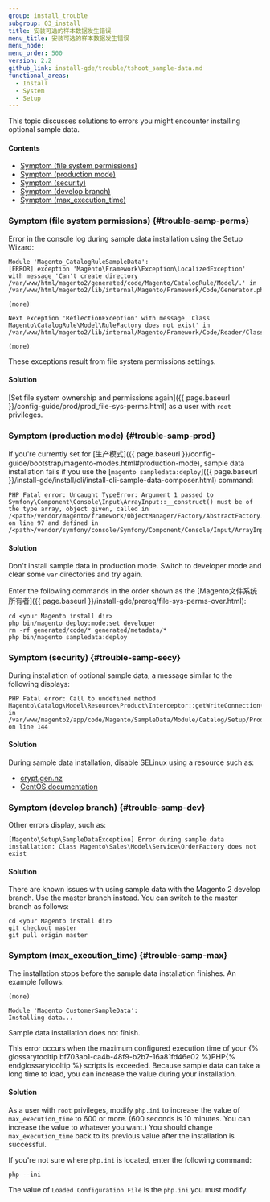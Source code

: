 ```yaml
---
group: install_trouble
subgroup: 03_install
title: 安装可选的样本数据发生错误
menu_title: 安装可选的样本数据发生错误
menu_node:
menu_order: 500
version: 2.2
github_link: install-gde/trouble/tshoot_sample-data.md
functional_areas:
  - Install
  - System
  - Setup
---
```


This topic discusses solutions to errors you might encounter installing optional sample data.

#### Contents
*	[Symptom (file system permissions)](#trouble-samp-perms)
*	[Symptom (production mode)](#trouble-samp-prod)
*	[Symptom (security)](#trouble-samp-secy)
*	[Symptom (develop branch)](#trouble-samp-dev)
*	[Symptom (max_execution_time)](#trouble-samp-max)

### Symptom (file system permissions) {#trouble-samp-perms}
Error in the console log during sample data installation using the Setup Wizard:

	Module 'Magento_CatalogRuleSampleData':
	[ERROR] exception 'Magento\Framework\Exception\LocalizedException' with message 'Can't create directory /var/www/html/magento2/generated/code/Magento/CatalogRule/Model/.' in /var/www/html/magento2/lib/internal/Magento/Framework/Code/Generator.php:103

	(more)

	Next exception 'ReflectionException' with message 'Class Magento\CatalogRule\Model\RuleFactory does not exist' in /var/www/html/magento2/lib/internal/Magento/Framework/Code/Reader/ClassReader.php:29

	(more)

These exceptions result from file system permissions settings.

#### Solution
[Set file system ownership and permissions again]({{ page.baseurl }}/config-guide/prod/prod_file-sys-perms.html) as a user with `root` privileges.

### Symptom (production mode) {#trouble-samp-prod}
If you're currently set for [生产模式]({{ page.baseurl }}/config-guide/bootstrap/magento-modes.html#production-mode), sample data installation fails if you use the [`magento sampledata:deploy`]({{ page.baseurl }}/install-gde/install/cli/install-cli-sample-data-composer.html) command:

	PHP Fatal error: Uncaught TypeError: Argument 1 passed to Symfony\Component\Console\Input\ArrayInput::__construct() must be of the type array, object given, called in /<path>/vendor/magento/framework/ObjectManager/Factory/AbstractFactory.php on line 97 and defined in /<path>/vendor/symfony/console/Symfony/Component/Console/Input/ArrayInput.php:37

#### Solution
Don't install sample data in production mode. Switch to developer mode and clear some `var` directories and try again.

Enter the following commands in the order shown as the [Magento文件系统所有者]({{ page.baseurl }}/install-gde/prereq/file-sys-perms-over.html):

	cd <your Magento install dir>
	php bin/magento deploy:mode:set developer
	rm -rf generated/code/* generated/metadata/*
	php bin/magento sampledata:deploy

### Symptom (security) {#trouble-samp-secy}

During installation of optional sample data, a  message similar to the following displays:

	PHP Fatal error: Call to undefined method Magento\Catalog\Model\Resource\Product\Interceptor::getWriteConnection() in /var/www/magento2/app/code/Magento/SampleData/Module/Catalog/Setup/Product/Gallery.php on line 144

#### Solution

During sample data installation, disable SELinux using a resource such as:

*	<a href="http://www.crypt.gen.nz/selinux/disable_selinux.html#DIS2" target="_blank">crypt.gen.nz</a>
*	<a href="https://www.centos.org/docs/5/html/5.1/Deployment_Guide/sec-sel-enable-disable.html" target="_blank">CentOS documentation</a>

### Symptom (develop branch) {#trouble-samp-dev}
Other errors display, such as:

	[Magento\Setup\SampleDataException] Error during sample data installation: Class Magento\Sales\Model\Service\OrderFactory does not exist

#### Solution

There are known issues with using sample data with the Magento 2 develop branch. Use the master branch instead. You can switch to the master branch as follows:

	cd <your Magento install dir>
	git checkout master
	git pull origin master

### Symptom (max_execution_time) {#trouble-samp-max}

The installation stops before the sample data installation finishes. An example follows:

	(more)

	Module 'Magento_CustomerSampleData':
	Installing data...

Sample data installation does not finish.

This error occurs when the maximum configured execution time of your {% glossarytooltip bf703ab1-ca4b-48f9-b2b7-16a81fd46e02 %}PHP{% endglossarytooltip %} scripts is exceeded. Because sample data can take a long time to load, you can increase the value during your installation.

#### Solution

As a user with `root` privileges, modify `php.ini` to increase the value of `max_execution_time` to 600 or more. (600 seconds is 10 minutes. You can increase the value to whatever you want.) You should change `max_execution_time` back to its previous value after the installation is successful.

If you're not sure where `php.ini` is located, enter the following command:

	php --ini

The value of `Loaded Configuration File` is the `php.ini` you must modify.
